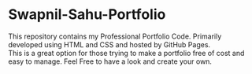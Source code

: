 # Swapnil-Sahu-Portfolio
This repository contains my Professional Portfolio Code. Primarily developed using HTML and CSS and hosted by GitHub Pages.  
This is a great option for those trying to make a portfolio free of cost and easy to manage.  Feel Free to have a look and create your own.
